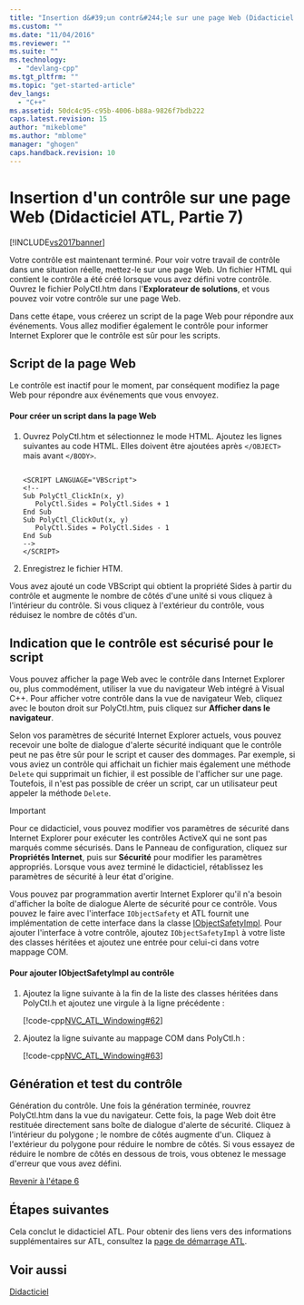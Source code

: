 ```yaml
---
title: "Insertion d&#39;un contr&#244;le sur une page Web (Didacticiel ATL, Partie&#160;7) | Microsoft Docs"
ms.custom: ""
ms.date: "11/04/2016"
ms.reviewer: ""
ms.suite: ""
ms.technology: 
  - "devlang-cpp"
ms.tgt_pltfrm: ""
ms.topic: "get-started-article"
dev_langs: 
  - "C++"
ms.assetid: 50dc4c95-c95b-4006-b88a-9826f7bdb222
caps.latest.revision: 15
author: "mikeblome"
ms.author: "mblome"
manager: "ghogen"
caps.handback.revision: 10
---
```

# Insertion d&#39;un contr&#244;le sur une page Web (Didacticiel ATL, Partie&#160;7)
[!INCLUDE[vs2017banner](../assembler/inline/includes/vs2017banner.md)]

Votre contrôle est maintenant terminé.  Pour voir votre travail de contrôle dans une situation réelle, mettez\-le sur une page Web.  Un fichier HTML qui contient le contrôle a été créé lorsque vous avez défini votre contrôle.  Ouvrez le fichier PolyCtl.htm dans l'**Explorateur de solutions**, et vous pouvez voir votre contrôle sur une page Web.  
  
 Dans cette étape, vous créerez un script de la page Web pour répondre aux événements.  Vous allez modifier également le contrôle pour informer Internet Explorer que le contrôle est sûr pour les scripts.  
  
## Script de la page Web  
 Le contrôle est inactif pour le moment, par conséquent modifiez la page Web pour répondre aux événements que vous envoyez.  
  
#### Pour créer un script dans la page Web  
  
1.  Ouvrez PolyCtl.htm et sélectionnez le mode HTML.  Ajoutez les lignes suivantes au code HTML.  Elles doivent être ajoutées après `</OBJECT>` mais avant `</BODY>`.  
  
    ```  
  
    <SCRIPT LANGUAGE="VBScript">  
    <!--  
    Sub PolyCtl_ClickIn(x, y)  
       PolyCtl.Sides = PolyCtl.Sides + 1  
    End Sub  
    Sub PolyCtl_ClickOut(x, y)  
       PolyCtl.Sides = PolyCtl.Sides - 1  
    End Sub  
    -->  
    </SCRIPT>  
    ```  
  
2.  Enregistrez le fichier HTM.  
  
 Vous avez ajouté un code VBScript qui obtient la propriété Sides à partir du contrôle et augmente le nombre de côtés d'une unité si vous cliquez à l'intérieur du contrôle.  Si vous cliquez à l'extérieur du contrôle, vous réduisez le nombre de côtés d'un.  
  
## Indication que le contrôle est sécurisé pour le script  
 Vous pouvez afficher la page Web avec le contrôle dans Internet Explorer ou, plus commodément, utiliser la vue du navigateur Web intégré à Visual C\+\+.  Pour afficher votre contrôle dans la vue de navigateur Web, cliquez avec le bouton droit sur PolyCtl.htm, puis cliquez sur **Afficher dans le navigateur**.  
  
 Selon vos paramètres de sécurité Internet Explorer actuels, vous pouvez recevoir une boîte de dialogue d'alerte sécurité indiquant que le contrôle peut ne pas être sûr pour le script et causer des dommages.  Par exemple, si vous aviez un contrôle qui affichait un fichier mais également une méthode `Delete` qui supprimait un fichier, il est possible de l'afficher sur une page.  Toutefois, il n'est pas possible de créer un script, car un utilisateur peut appeler la méthode `Delete`.  
  
> [!IMPORTANT]
>  Pour ce didacticiel, vous pouvez modifier vos paramètres de sécurité dans Internet Explorer pour exécuter les contrôles ActiveX qui ne sont pas marqués comme sécurisés.  Dans le Panneau de configuration, cliquez sur **Propriétés Internet**, puis sur **Sécurité** pour modifier les paramètres appropriés.  Lorsque vous avez terminé le didacticiel, rétablissez les paramètres de sécurité à leur état d'origine.  
  
 Vous pouvez par programmation avertir Internet Explorer qu'il n'a besoin d'afficher la boîte de dialogue Alerte de sécurité pour ce contrôle.  Vous pouvez le faire avec l'interface `IObjectSafety` et ATL fournit une implémentation de cette interface dans la classe [IObjectSafetyImpl](../atl/reference/iobjectsafetyimpl-class.md).  Pour ajouter l'interface à votre contrôle, ajoutez `IObjectSafetyImpl` à votre liste des classes héritées et ajoutez une entrée pour celui\-ci dans votre mappage COM.  
  
#### Pour ajouter IObjectSafetyImpl au contrôle  
  
1.  Ajoutez la ligne suivante à la fin de la liste des classes héritées dans PolyCtl.h et ajoutez une virgule à la ligne précédente :  
  
     [!code-cpp[NVC_ATL_Windowing#62](../atl/codesnippet/CPP/putting-the-control-on-a-web-page-atl-tutorial-part-7_1.h)]  
  
2.  Ajoutez la ligne suivante au mappage COM dans PolyCtl.h :  
  
     [!code-cpp[NVC_ATL_Windowing#63](../atl/codesnippet/CPP/putting-the-control-on-a-web-page-atl-tutorial-part-7_2.h)]  
  
## Génération et test du contrôle  
 Génération du contrôle.  Une fois la génération terminée, rouvrez PolyCtl.htm dans la vue du navigateur.  Cette fois, la page Web doit être restituée directement sans boîte de dialogue d'alerte de sécurité.  Cliquez à l'intérieur du polygone ; le nombre de côtés augmente d'un.  Cliquez à l'extérieur du polygone pour réduire le nombre de côtés.  Si vous essayez de réduire le nombre de côtés en dessous de trois, vous obtenez le message d'erreur que vous avez défini.  
  
 [Revenir à l'étape 6](../atl/adding-a-property-page-atl-tutorial-part-6.md)  
  
## Étapes suivantes  
 Cela conclut le didacticiel ATL.  Pour obtenir des liens vers des informations supplémentaires sur ATL, consultez la [page de démarrage ATL](../atl/active-template-library-atl-concepts.md).  
  
## Voir aussi  
 [Didacticiel](../atl/active-template-library-atl-tutorial.md)